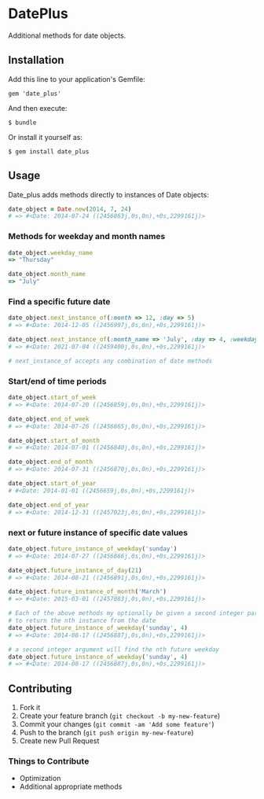 # DatePlus

Additional methods for date objects.

## Installation

Add this line to your application's Gemfile:

    gem 'date_plus'

And then execute:

    $ bundle

Or install it yourself as:

    $ gem install date_plus

## Usage

Date_plus adds methods directly to instances of Date objects:

```ruby
date_object = Date.new(2014, 7, 24)
# => #<Date: 2014-07-24 ((2456863j,0s,0n),+0s,2299161j)>
```

### Methods for weekday and month names

```ruby
date_object.weekday_name
=> "Thursday"

date_object.month_name
=> "July"
```

### Find a specific future date
```ruby
date_object.next_instance_of(:month => 12, :day => 5)
# => #<Date: 2014-12-05 ((2456997j,0s,0n),+0s,2299161j)>

date_object.next_instance_of(:month_name => 'July', :day => 4, :weekday_name => 'Sunday')
# => #<Date: 2021-07-04 ((2459400j,0s,0n),+0s,2299161j)>

# next_instance_of accepts any combination of date methods
```

### Start/end of time periods

```ruby
date_object.start_of_week
# => #<Date: 2014-07-20 ((2456859j,0s,0n),+0s,2299161j)>

date_object.end_of_week
# => #<Date: 2014-07-26 ((2456865j,0s,0n),+0s,2299161j)>

date_object.start_of_month
# => #<Date: 2014-07-01 ((2456840j,0s,0n),+0s,2299161j)>

date_object.end_of_month
# => #<Date: 2014-07-31 ((2456870j,0s,0n),+0s,2299161j)>

date_object.start_of_year
# #<Date: 2014-01-01 ((2456659j,0s,0n),+0s,2299161j)>

date_object.end_of_year
# => #<Date: 2014-12-31 ((2457023j,0s,0n),+0s,2299161j)>
```

### next or future instance of specific date values

```ruby
date_object.future_instance_of_weekday('sunday')
# => #<Date: 2014-07-27 ((2456866j,0s,0n),+0s,2299161j)>

date_object.future_instance_of_day(21)
# => #<Date: 2014-08-21 ((2456891j,0s,0n),+0s,2299161j)>

date_object.future_instance_of_month('March')
# => #<Date: 2015-03-01 ((2457083j,0s,0n),+0s,2299161j)>

# Each of the above methods my optionally be given a second integer parameter n
# to return the nth instance from the date
date_object.future_instance_of_weekday('sunday', 4)
# => #<Date: 2014-08-17 ((2456887j,0s,0n),+0s,2299161j)>

# a second integer argument will find the nth future weekday
date_object.future_instance_of_weekday('sunday', 4)
# => #<Date: 2014-08-17 ((2456887j,0s,0n),+0s,2299161j)>
```

## Contributing

1. Fork it
2. Create your feature branch (`git checkout -b my-new-feature`)
3. Commit your changes (`git commit -am 'Add some feature'`)
4. Push to the branch (`git push origin my-new-feature`)
5. Create new Pull Request

### Things to Contribute
* Optimization
* Additional appropriate methods
